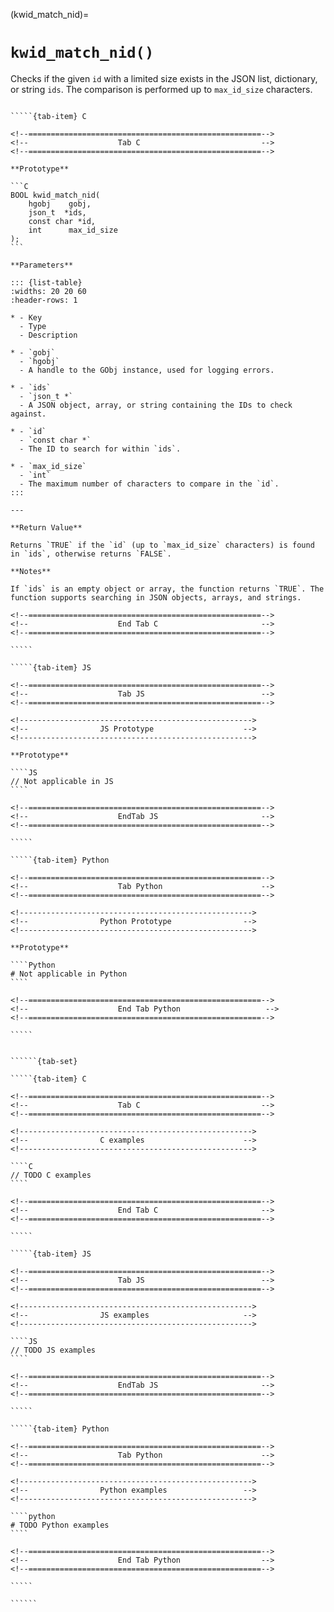<!-- ============================================================== -->
(kwid_match_nid)=
# `kwid_match_nid()`
<!-- ============================================================== -->

Checks if the given `id` with a limited size exists in the JSON list, dictionary, or string `ids`. The comparison is performed up to `max_id_size` characters.

<!------------------------------------------------------------>
<!--                    Prototypes                          -->
<!------------------------------------------------------------>

``````{tab-set}

`````{tab-item} C

<!--====================================================-->
<!--                    Tab C                           -->
<!--====================================================-->

**Prototype**

```C
BOOL kwid_match_nid(
    hgobj    gobj,
    json_t  *ids,
    const char *id,
    int      max_id_size
);
```

**Parameters**

::: {list-table}
:widths: 20 20 60
:header-rows: 1

* - Key
  - Type
  - Description

* - `gobj`
  - `hgobj`
  - A handle to the GObj instance, used for logging errors.

* - `ids`
  - `json_t *`
  - A JSON object, array, or string containing the IDs to check against.

* - `id`
  - `const char *`
  - The ID to search for within `ids`.

* - `max_id_size`
  - `int`
  - The maximum number of characters to compare in the `id`.
:::

---

**Return Value**

Returns `TRUE` if the `id` (up to `max_id_size` characters) is found in `ids`, otherwise returns `FALSE`.

**Notes**

If `ids` is an empty object or array, the function returns `TRUE`. The function supports searching in JSON objects, arrays, and strings.

<!--====================================================-->
<!--                    End Tab C                       -->
<!--====================================================-->

`````

`````{tab-item} JS

<!--====================================================-->
<!--                    Tab JS                          -->
<!--====================================================-->

<!---------------------------------------------------->
<!--                JS Prototype                    -->
<!---------------------------------------------------->

**Prototype**

````JS
// Not applicable in JS
````

<!--====================================================-->
<!--                    EndTab JS                       -->
<!--====================================================-->

`````

`````{tab-item} Python

<!--====================================================-->
<!--                    Tab Python                      -->
<!--====================================================-->

<!---------------------------------------------------->
<!--                Python Prototype                -->
<!---------------------------------------------------->

**Prototype**

````Python
# Not applicable in Python
````

<!--====================================================-->
<!--                    End Tab Python                   -->
<!--====================================================-->

`````

``````

<!------------------------------------------------------------>
<!--                    Examples                            -->
<!------------------------------------------------------------>

```````{dropdown} Examples

``````{tab-set}

`````{tab-item} C

<!--====================================================-->
<!--                    Tab C                           -->
<!--====================================================-->

<!---------------------------------------------------->
<!--                C examples                      -->
<!---------------------------------------------------->

````C
// TODO C examples
````

<!--====================================================-->
<!--                    End Tab C                       -->
<!--====================================================-->

`````

`````{tab-item} JS

<!--====================================================-->
<!--                    Tab JS                          -->
<!--====================================================-->

<!---------------------------------------------------->
<!--                JS examples                     -->
<!---------------------------------------------------->

````JS
// TODO JS examples
````

<!--====================================================-->
<!--                    EndTab JS                       -->
<!--====================================================-->

`````

`````{tab-item} Python

<!--====================================================-->
<!--                    Tab Python                      -->
<!--====================================================-->

<!---------------------------------------------------->
<!--                Python examples                 -->
<!---------------------------------------------------->

````python
# TODO Python examples
````

<!--====================================================-->
<!--                    End Tab Python                  -->
<!--====================================================-->

`````

``````

```````

